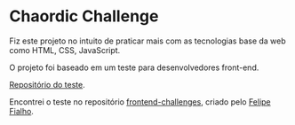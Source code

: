# Chaordic Challenge

Fiz este projeto no intuito de praticar mais com as tecnologias
base da web como HTML, CSS, JavaScript.

O projeto foi baseado em um teste para desenvolvedores front-end.

[Repositório do teste](https://github.com/chaordic/frontend-developer-challenge).

Encontrei o teste no repositório [frontend-challenges](https://github.com/felipefialho/frontend-challenges), criado pelo [Felipe Fialho](https://github.com/felipefialho).
